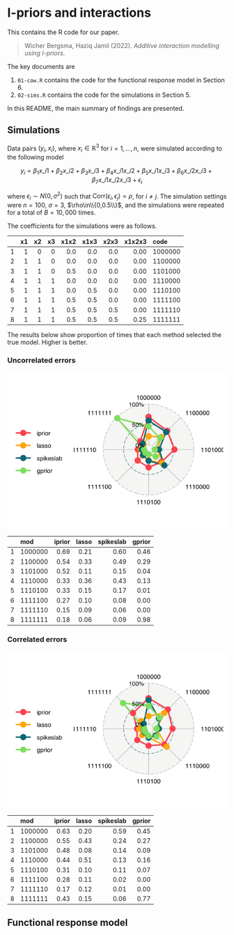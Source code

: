 I-priors and interactions
================

This contains the R code for our paper.

> Wicher Bergsma, Haziq Jamil (2022). *Additive interaction modelling
> using I-priors*.

The key documents are

1.  `01-cow.R` contains the code for the functional response model in
    Section 6.
2.  `02-sims.R` contains the code for the simulations in Section 5.

In this README, the main summary of findings are presented.

## Simulations

Data pairs $(y_i,x_i)$, where $x_i\in\mathbb R^3$ for $i=1,\dots,n$,
were simulated according to the following model

$$ y_i = \beta_1 x\_{i1} + \beta_2 x\_{i2} + \beta_3 x\_{i3} + \beta_4
x\_{i1}x\_{i2} + \beta_5 x\_{i1}x\_{i3} + \beta_6 x\_{i2}x\_{i3} +
\beta_7 x\_{i1}x\_{i2}x\_{i3} + \epsilon_i $$

where $\epsilon_i\sim N(0,\sigma^2)$ such that
$\text{Corr}(\epsilon_i,\epsilon_j)=\rho$, for $i\neq j$. The simulation
settings were $n=100$, $\sigma=3$, $\rho\in\\{0,0.5\\}$, and the
simulations were repeated for a total of $B=10,000$ times.

The coefficients for the simulations were as follows.

|     |  x1 |  x2 |  x3 | x1x2 | x1x3 | x2x3 | x1x2x3 | code    |
|:----|----:|----:|----:|-----:|-----:|-----:|-------:|:--------|
| 1   |   1 |   0 |   0 |  0.0 |  0.0 |  0.0 |   0.00 | 1000000 |
| 2   |   1 |   1 |   0 |  0.0 |  0.0 |  0.0 |   0.00 | 1100000 |
| 3   |   1 |   1 |   0 |  0.5 |  0.0 |  0.0 |   0.00 | 1101000 |
| 4   |   1 |   1 |   1 |  0.0 |  0.0 |  0.0 |   0.00 | 1110000 |
| 5   |   1 |   1 |   1 |  0.0 |  0.5 |  0.0 |   0.00 | 1110100 |
| 6   |   1 |   1 |   1 |  0.5 |  0.5 |  0.0 |   0.00 | 1111100 |
| 7   |   1 |   1 |   1 |  0.5 |  0.5 |  0.5 |   0.00 | 1111110 |
| 8   |   1 |   1 |   1 |  0.5 |  0.5 |  0.5 |   0.25 | 1111111 |

The results below show proportion of times that each method selected the
true model. Higher is better.

### Uncorrelated errors

![](README_files/figure-gfm/unnamed-chunk-3-1.png)<!-- -->

|     | mod     | iprior | lasso | spikeslab | gprior |
|:----|:--------|-------:|------:|----------:|-------:|
| 1   | 1000000 |   0.69 |  0.21 |      0.60 |   0.46 |
| 2   | 1100000 |   0.54 |  0.33 |      0.49 |   0.29 |
| 3   | 1101000 |   0.52 |  0.11 |      0.15 |   0.04 |
| 4   | 1110000 |   0.33 |  0.36 |      0.43 |   0.13 |
| 5   | 1110100 |   0.33 |  0.15 |      0.17 |   0.01 |
| 6   | 1111100 |   0.27 |  0.10 |      0.08 |   0.00 |
| 7   | 1111110 |   0.15 |  0.09 |      0.06 |   0.00 |
| 8   | 1111111 |   0.18 |  0.06 |      0.09 |   0.98 |

### Correlated errors

![](README_files/figure-gfm/unnamed-chunk-4-1.png)<!-- -->

|     | mod     | iprior | lasso | spikeslab | gprior |
|:----|:--------|-------:|------:|----------:|-------:|
| 1   | 1000000 |   0.63 |  0.20 |      0.59 |   0.45 |
| 2   | 1100000 |   0.55 |  0.43 |      0.24 |   0.27 |
| 3   | 1101000 |   0.48 |  0.08 |      0.14 |   0.09 |
| 4   | 1110000 |   0.44 |  0.51 |      0.13 |   0.16 |
| 5   | 1110100 |   0.31 |  0.10 |      0.11 |   0.07 |
| 6   | 1111100 |   0.28 |  0.11 |      0.02 |   0.00 |
| 7   | 1111110 |   0.17 |  0.12 |      0.01 |   0.00 |
| 8   | 1111111 |   0.43 |  0.15 |      0.06 |   0.77 |

## Functional response model
